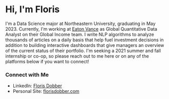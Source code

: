 # Hi, I'm Floris

I'm a Data Science major at Northeastern University, graduating in May 2023. Currently, I'm working at [Eaton Vance](https://www.eatonvance.com/) as Global Quantitative Data Analyst on their Global Income team. I write NLP algorithms to analyze thousands of articles on a daily basis that help fuel investment decisions in addition to building interactive dashboards that give managers an overview of the current status of their portfolio. I'm seeking a 2021 summer and fall internship or co-op, so please reach out to me here or on any of the platforms below if you want to connect!

### Connect with Me
* LinkedIn: [Floris Dobber](https://www.linkedin.com/in/floris-dobber/)
* Personal Site: [florisdobber.com](https://www.florisdobber.com)
